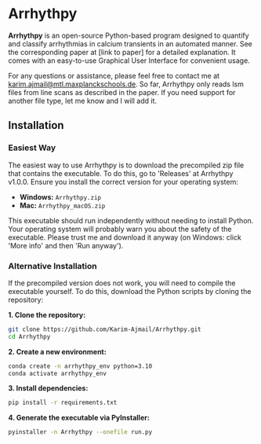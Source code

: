 # Arrhythpy

**Arrhythpy** is an open-source Python-based program designed to quantify and classify arrhythmias in calcium transients in an automated manner. See the corresponding paper at [link to paper] for a detailed explanation. It comes with an easy-to-use Graphical User Interface for convenient usage.

For any questions or assistance, please feel free to contact me at [karim.ajmail@mtl.maxplanckschools.de](mailto:karim.ajmail@mtl.maxplanckschools.de). So far, Arrhythpy only reads lsm files from line scans as described in the paper. If you need support for another file type, let me know and I will add it.

## Installation

### Easiest Way

The easiest way to use Arrhythpy is to download the precompiled zip file that contains the executable. To do this, go to 'Releases' at Arrhythpy v1.0.0. Ensure you install the correct version for your operating system:

- **Windows:** `Arrhythpy.zip`
- **Mac:** `Arrhythpy_macOS.zip`

This executable should run independently without needing to install Python. Your operating system will probably warn you about the safety of the executable. Please trust me and download it anyway (on Windows: click 'More info' and then 'Run anyway').

### Alternative Installation

If the precompiled version does not work, you will need to compile the executable yourself. To do this, download the Python scripts by cloning the repository:

**1. Clone the repository:**
   ```sh
   git clone https://github.com/Karim-Ajmail/Arrhythpy.git
   cd Arrhythpy
   ```

**2. Create a new environment:**
   ```sh
   conda create -n arrhythpy_env python=3.10
   conda activate arrhythpy_env
   ```

**3. Install dependencies:**
   ```sh
   pip install -r requirements.txt
   ```

**4. Generate the executable via PyInstaller:**
   ```sh
   pyinstaller -n Arrhythpy --onefile run.py
   ```

